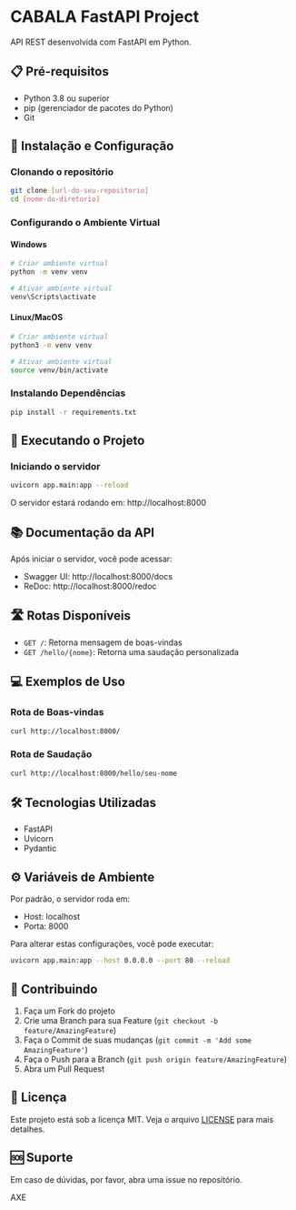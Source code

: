 # CABALA FastAPI Project

API REST desenvolvida com FastAPI em Python.

## 📋 Pré-requisitos

- Python 3.8 ou superior
- pip (gerenciador de pacotes do Python)
- Git

## 🚀 Instalação e Configuração

### Clonando o repositório
```bash
git clone [url-do-seu-repositorio]
cd [nome-do-diretorio]
```

### Configurando o Ambiente Virtual

#### Windows
```bash
# Criar ambiente virtual
python -m venv venv

# Ativar ambiente virtual
venv\Scripts\activate
```

#### Linux/MacOS
```bash
# Criar ambiente virtual
python3 -m venv venv

# Ativar ambiente virtual
source venv/bin/activate
```

### Instalando Dependências
```bash
pip install -r requirements.txt
```

## 🎯 Executando o Projeto

### Iniciando o servidor
```bash
uvicorn app.main:app --reload
```

O servidor estará rodando em: http://localhost:8000

## 📚 Documentação da API

Após iniciar o servidor, você pode acessar:

- Swagger UI: http://localhost:8000/docs
- ReDoc: http://localhost:8000/redoc

## 🛣️ Rotas Disponíveis

- `GET /`: Retorna mensagem de boas-vindas
- `GET /hello/{nome}`: Retorna uma saudação personalizada

## 💻 Exemplos de Uso

### Rota de Boas-vindas
```bash
curl http://localhost:8000/
```

### Rota de Saudação
```bash
curl http://localhost:8000/hello/seu-nome
```

## 🛠️ Tecnologias Utilizadas

- FastAPI
- Uvicorn
- Pydantic

## ⚙️ Variáveis de Ambiente

Por padrão, o servidor roda em:
- Host: localhost
- Porta: 8000

Para alterar estas configurações, você pode executar:
```bash
uvicorn app.main:app --host 0.0.0.0 --port 80 --reload
```

## 🤝 Contribuindo

1. Faça um Fork do projeto
2. Crie uma Branch para sua Feature (`git checkout -b feature/AmazingFeature`)
3. Faça o Commit de suas mudanças (`git commit -m 'Add some AmazingFeature'`)
4. Faça o Push para a Branch (`git push origin feature/AmazingFeature`)
5. Abra um Pull Request

## 📝 Licença

Este projeto está sob a licença MIT. Veja o arquivo [LICENSE](LICENSE) para mais detalhes.

## 🆘 Suporte

Em caso de dúvidas, por favor, abra uma issue no repositório.

AXE
